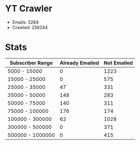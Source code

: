 # YT Crawler
- Emails: 5284
- Crawled: 256244

# Stats
| Subscriber Range  | Already Emailed | Not Emailed |
|-------|-------|-------|
| 5000 - 15000 | 0 | 1223 |
| 15000 - 25000 | 0 | 575 |
| 25000 - 35000 | 47 | 331 |
| 35000 - 50000 | 148 | 283 |
| 50000 - 75000 | 140 | 311 |
| 75000 - 100000 | 176 | 174 |
| 100000 - 300000 | 62 | 1028 |
| 300000 - 500000 | 0 | 371 |
| 500000 - 1000000 | 0 | 415 |
